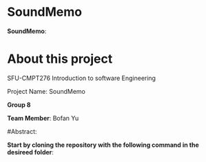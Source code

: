 SoundMemo
=========
**SoundMemo**: 
# About this project

SFU-CMPT276 Introduction to software Engineering

Project Name: SoundMemo

**Group 8**

**Team Member**:
Bofan Yu

#Abstract:

**Start by cloning the repository with the following command in the desireed folder**:
